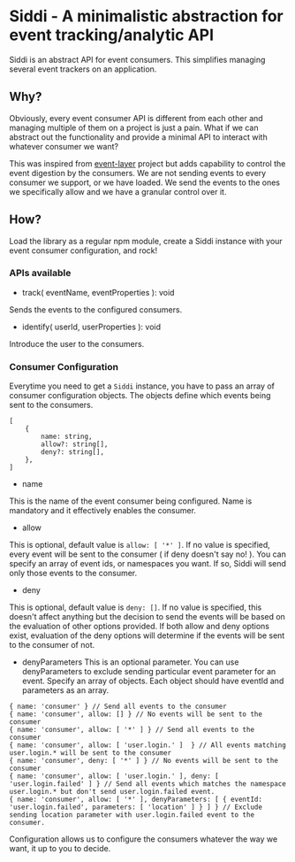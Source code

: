 # Siddi - A minimalistic abstraction for event tracking/analytic API
Siddi is an abstract API for event consumers. This simplifies managing several event trackers on an application.

## Why?
Obviously, every event consumer API is different from each other and managing multiple of them on a project is just a pain. What if we can abstract out the functionality and provide a minimal API to interact with whatever consumer we want?

This was inspired from [event-layer](https://github.com/kidGodzilla/event-layer) project but adds capability to control the event digestion by the consumers. We are not sending events to every consumer we support, or we have loaded. We send the events to the ones we specifically allow and we have a granular control over it.

## How?
Load the library as a regular npm module, create a Siddi instance with your event consumer configuration, and rock!

### APIs available
* track( eventName, eventProperties ): void

Sends the events to the configured consumers.

* identify( userId, userProperties ): void

Introduce the user to the consumers.

### Consumer Configuration
Everytime you need to get a `Siddi` instance, you have to pass an array of consumer configuration objects. The objects define which events being sent to the consumers.

```
[
    {
        name: string,
        allow?: string[],
        deny?: string[],
    },
]
```
* name

This is the name of the event consumer being configured. Name is mandatory and it effectively enables the consumer.

* allow

This is optional, default value is `allow: [ '*' ]`. If no value is specified, every event will be sent to the consumer ( if deny doesn't say no! ). You can specify an array of event ids, or namespaces you want. If so, Siddi will send only those events to the consumer.

* deny

This is optional, default value is `deny: []`. If no value is specified, this doesn't affect anything but the decision to send the events will be based on the evaluation of other options provided. If both allow and deny options exist, evaluation of the deny options will determine if the events will be sent to the consumer of not.

* denyParameters
This is an optional parameter. You can use denyParameters to exclude sending particular event parameter for an event. Specify an array of objects. Each object should have eventId and parameters as an array.

```
{ name: 'consumer' } // Send all events to the consumer
{ name: 'consumer', allow: [] } // No events will be sent to the consumer
{ name: 'consumer', allow: [ '*' ] } // Send all events to the consumer
{ name: 'consumer', allow: [ 'user.login.' ]  } // All events matching user.login.* will be sent to the consumer
{ name: 'consumer', deny: [ '*' ] } // No events will be sent to the consumer
{ name: 'consumer', allow: [ 'user.login.' ], deny: [ 'user.login.failed' ] } // Send all events which matches the namespace user.login.* but don't send user.login.failed event.
{ name: 'consumer', allow: [ '*' ], denyParameters: [ { eventId: 'user.login.failed', parameters: [ 'location' ] } ] } // Exclude sending location parameter with user.login.failed event to the consumer.
```

Configuration allows us to configure the consumers whatever the way we want, it up to you to decide.